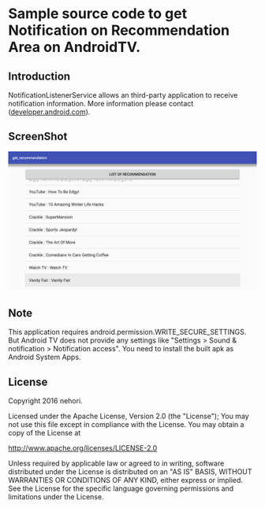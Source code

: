 Sample source code to get Notification on Recommendation Area on AndroidTV.
=============

## Introduction
NotificationListenerService allows an third-party application to receive notification information.
More information please contact ([developer.android.com][1]).

## ScreenShot

![Image](https://raw.githubusercontent.com/nehori/java-get_recommendation-androidtv/master/screenshot/2.png)

## Note

This application requires android.permission.WRITE_SECURE_SETTINGS.
But Android TV does not provide any settings like "Settings > Sound & notification > Notification access".
You need to install the built apk as Android System Apps.

## License
Copyright 2016 nehori.

Licensed under the Apache License, Version 2.0 (the "License");
You may not use this file except in compliance with the License.
You may obtain a copy of the License at

   http://www.apache.org/licenses/LICENSE-2.0

Unless required by applicable law or agreed to in writing, software
distributed under the License is distributed on an "AS IS" BASIS,
WITHOUT WARRANTIES OR CONDITIONS OF ANY KIND, either express or implied.
See the License for the specific language governing permissions and
limitations under the License.

[1]: http://developer.android.com/reference/android/service/notification/NotificationListenerService.html

